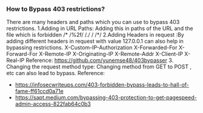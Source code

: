 ### How to Bypass 403 restrictions?
There are many headers and paths which you can use to bypass 403 restrictions.
1.Adding in URL Paths: Adding this in paths of the URL and the file which is forbidden
/*
/%2f/
/./
/
/*/
2.Adding Headers in request :By adding different headers in request with value 127.0.0.1 can also help in bypassing restrictions.
X-Custom-IP-Authorization
X-Forwarded-For
X-Forward-For
X-Remote-IP
X-Originating-IP
X-Remote-Addr
X-Client-IP
X-Real-IP
Reference: https://github.com/yunemse48/403bypasser
3. Changing the request method type: Changing method from GET to POST , etc can also lead to bypass.
Reference: 
 * https://infosecwriteups.com/403-forbidden-bypass-leads-to-hall-of-fame-ff61ccd0a71e
 * https://sapt.medium.com/bypassing-403-protection-to-get-pagespeed-admin-access-822fab64c0b3
